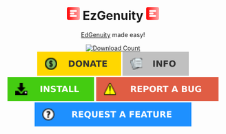 <!DOCTYPE html>
<html>
<body>
<br/>
<div align="center">
<h1><img src="https://raw.githubusercontent.com/meteor4716/EzGenuity/main/assets/EzLogo-v1.svg" alt="EzLogo" width="30" height="30"> EzGenuity <img src="https://raw.githubusercontent.com/meteor4716/EzGenuity/main/assets/EzLogo-v1.svg" alt="EzLogo" width="30" height="30"></h1>
</div>
<p align="center"><a href="https://auth.edgenuity.com/login/">EdGenuity</a> made easy!</p>
<div align="center">
  <a href="https://github.com/meteor4716/EzGenuity/blob/main/resources/EzInstall.md"><img src="https://img.shields.io/github/downloads/meteor4716/EzGenuity/total?style=flat-square" alt="Download Count"></a>
</div>
<div align="center">
  <a href="https://github.com/meteor4716/EzGenuity/blob/main/resources/EzDonate.md"><img src="https://raw.githubusercontent.com/meteor4716/EzGenuity/main/assets/donate-button-v1.svg" alt="Donate"></a> <a href="https://github.com/meteor4716/EzGenuity/blob/main/resources/EzInfo.md"><img src="https://raw.githubusercontent.com/meteor4716/EzGenuity/main/assets/info-button-v1.svg" alt="Info"></a> <a href="https://github.com/meteor4716/EzGenuity/blob/main/resources/EzInstall.md"><img src="https://raw.githubusercontent.com/meteor4716/EzGenuity/main/assets/install-button-v1.svg" alt="Install"></a> <a href="https://github.com/meteor4716/EzGenuity/issues/new?assignees=&labels=bug&projects=&template=bug-report.md&title=Bug+Report"><img src="https://raw.githubusercontent.com/meteor4716/EzGenuity/main/assets/rm-bug-report-button-v1.svg" alt="Report a Bug"></a> <a href="https://github.com/meteor4716/EzGenuity/issues/new?assignees=&labels=enhancement&projects=&template=feature-request.md&title=Feature+Request"><img src="https://raw.githubusercontent.com/meteor4716/EzGenuity/main/assets/rm-feature-request-button-v1.svg" alt="Request a Feature"></a>
</div>
</body>
</html>
